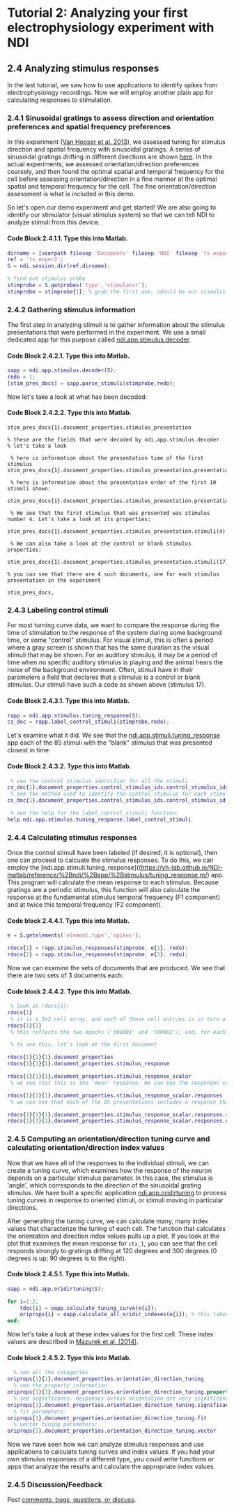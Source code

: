 # Tutorial 2: Analyzing your first electrophysiology experiment with NDI

## 2.4 Analyzing stimulus responses

In the last tutorial, we saw how to use applications to identify spikes from electrophysiology recordings. Now we will employ another plain app 
for calculating responses to stimulation.

### 2.4.1 Sinusoidal gratings to assess direction and orientation preferences and spatial frequency preferences

In this experiment ([Van Hooser et al. 2013](https://pubmed.ncbi.nlm.nih.gov/23843520/)), we assessed tuning for stimulus direction and 
spatial frequency with sinusoidal gratings. A series of sinusoidal gratings drifting in different directions are shown [here](https://photos.app.goo.gl/AsSpsd9cGK1MWygC8).  In the actual
experiments, we assessed orientation/direction preferences coarsely, and then found the optimal spatial and temporal frequency for the cell before
assessing orientation/direction in a fine manner at the optimal spatial and temporal frequency for the cell. The fine orientation/direction
assessment is what is included in this demo.

So let's open our demo experiment and get started! We are also going to identify our stimulator (visual stimulus system) so that we can tell NDI to
analyze stimuli from this device.

#### Code Block 2.4.1.1. Type this into Matlab.

```matlab
dirname = [userpath filesep 'Documents' filesep 'NDI' filesep 'ts_exper2']; % change this if you put the example somewhere else
ref = 'ts_exper2';
S = ndi.session.dir(ref,dirname);

% find out stimulus probe
stimprobe = S.getprobes('type','stimulator');
stimprobe = stimprobe{1}; % grab the first one, should be our stimulus monitor
```

### 2.4.2 Gathering stimulus information

The first step in analyzing stimuli is to gather information about the stimulus presentations that were performed in the experiment. We use a 
small dedicated app for this purpose called [ndi.app.stimulus.decoder](https://vh-lab.github.io/NDI-matlab/reference/%2Bndi/%2Bapp/%2Bstimulus/decoder.m/).

#### Code Block 2.4.2.1. Type this into Matlab.

```matlab
sapp = ndi.app.stimulus.decoder(S);
redo = 1;
[stim_pres_docs] = sapp.parse_stimuli(stimprobe,redo);
```

Now let's take a look at what has been decoded:

#### Code Block 2.4.2.2. Type this into Matlab.

```
stim_pres_docs{1}.document_properties.stimulus_presentation

% these are the fields that were decoded by ndi.app.stimulus.decoder
% let's take a look

 % here is information about the presentation time of the first stimulus
stim_pres_docs{1}.document_properties.stimulus_presentation.presentation_time(1)

 % here is information about the presentation order of the first 10 stimuli shown:

stim_pres_docs{1}.document_properties.stimulus_presentation.presentation_order(1:10)

 % We see that the first stimulus that was presented was stimulus number 4. Let's take a look at its properties:

stim_pres_docs{1}.document_properties.stimulus_presentation.stimuli(4).parameters

 % We can also take a look at the control or blank stimulus properties:

stim_pres_docs{1}.document_properties.stimulus_presentation.stimuli(17).parameters

% you can see that there are 4 such documents, one for each stimulus presentation in the experiment

stim_pres_docs,
```

### 2.4.3 Labeling control stimuli

For most turning curve data, we want to compare the response during the time of stimulation to the response of the system during some background time, or some "control" stimulus. For visual stimuli, this is often a period where a gray screen is shown that has the same duration as the visual stimuli that may be shown. For an auditory stimulus, it may be a period of time when no specific auditory stimulus is playing and the animal hears the noise of the background environment. Often, stimuli have in their parameters a field that declares that a stimulus is a control or blank stimulus. Our stimuli have such a code as shown above (stimulus 17).

#### Code Block 2.4.3.1. Type this into Matlab.

```matlab
rapp = ndi.app.stimulus.tuning_response(S);
cs_doc = rapp.label_control_stimuli(stimprobe,redo);
```

Let's examine what it did. We see that the [ndi.app.stimuli.tuning_response](https://vh-lab.github.io/NDI-matlab/reference/%2Bndi/%2Bapp/%2Bstimulus/tuning_response.m/) app each of the 85 stimuli with the "blank" stimulus that was presented closest in time:

#### Code Block 2.4.3.2. Type this into Matlab.

```matlab
 % see the control stimulus identifier for all the stimuli
cs_doc{1}.document_properties.control_stimulus_ids.control_stimulus_ids
 % see the method used to identify the control stimulus for each stimulus:
cs_doc{1}.document_properties.control_stimulus_ids.control_stimulus_id_method

 % see the help for the label_control_stimuli function:
help ndi.app.stimulus.tuning_response.label_control_stimuli
```

### 2.4.4 Calculating stimulus responses

Once the control stimuli have been labeled (if desired; it is optional), then one can proceed to calcuate the stimulus responses. To do this, we 
can employ the [ndi.app.stimuli.tuning_response]((https://vh-lab.github.io/NDI-matlab/reference/%2Bndi/%2Bapp/%2Bstimulus/tuning_response.m/) app. This program will calculate the mean response to each stimulus. Because gratings are a periodic stimulus, this function will also calculate the response at the fundamental stimulus temporal frequency (F1 component) and at twice this temporal frequency (F2 component).

#### Code block 2.4.4.1. Type this into Matlab.

```matlab
e = S.getelements('element.type','spikes');

rdocs{1} = rapp.stimulus_responses(stimprobe, e{1}, redo);
rdocs{2} = rapp.stimulus_responses(stimprobe, e{2}, redo);
```

Now we can examine the sets of documents that are produced. We see that there are two sets of 3 documents each:

#### Code block 2.4.4.2. Type this into Matlab.

```matlab
 % look at rdocs{1}:
rdocs{1}
 % it is a 1x2 cell array, and each of these cell entries is in turn a 1x3 cell array
rdocs{1}{1}
 % this reflects the two epochs ('t00001' and 't00002'), and, for each epoch, the analysis of the mean response, the F1 component, and the F2 component

 % to see this, let's look at the first document

rdocs{1}{1}{1}.document_properties
rdocs{1}{1}{1}.document_properties.stimulus_response

rdocs{1}{1}{1}.document_properties.stimulus_response_scalar
 % we see that this is the 'mean' response. We can see the responses contained within:

rdocs{1}{1}{1}.document_properties.stimulus_response_scalar.responses
 % we can see that each of the 85 presentations includes a response that can possibly have a real and imaginary component, as well as a control response

rdocs{1}{1}{1}.document_properties.stimulus_response_scalar.responses.response_real(1)
rdocs{1}{1}{1}.document_properties.stimulus_response_scalar.responses.control_response_real(1)

```

### 2.4.5 Computing an orientation/direction tuning curve and calculating orientation/direction index values

Now that we have all of the responses to the individual stimuli, we can create a tuning curve, which examines how the response of the neuron depends on a particular stimulus parameter. In this case, the stimulus is 'angle', which corresponds to the direction of the sinusoidal grating stimulus. We have built a specific application [ndi.app.oridirtuning](https://vh-lab.github.io/NDI-matlab/reference/%2Bndi/%2Bapp/oridirtuning.m/) to process tuning curves in response to oriented stimuli, or stimuli moving in particular directions. 

After generating the tuning curve, we can calculate many, many index values that characterize the tuning of each cell. The function that calculates the orientation and direction index values pulls up a plot. If you look at the plot that examines the mean response for `ctx_1`, you can see that the cell responds strongly to gratings drifting at 120 degrees and 300 degrees (0 degrees is up; 90 degrees is to the right).

#### Code block 2.4.5.1. Type this into Matlab.

```matlab
oapp = ndi.app.oridirtuning(S);

for i=1:2,
	tdoc{i} = oapp.calculate_tuning_curve(e{i});
	oriprops{i} = oapp.calculate_all_oridir_indexes(e{i}); % this takes a few minutes
end;
```

Now let's take a look at these index values for the first cell. These index values are described in [Mazurek et al. (2014)](https://pubmed.ncbi.nlm.nih.gov/25147504/).

#### Code block 2.4.5.2. Type this into Matlab.

```matlab
  % see all the categories
oriprops{1}{1}.document_properties.orientation_direction_tuning
  % see the property information
oriprops{1}{1}.document_properties.orientation_direction_tuning.properties
  % see significance. Responses across orientation are very significant:
oriprops{1}.document_properties.orientation_direction_tuning.significance
  % fit parameters:
oriprops{1}.document_properties.orientation_direction_tuning.fit
  % vector tuning parameters:
oriprops{1}.document_properties.orientation_direction_tuning.vector
```

Now we have seen how we can analyze stimulus responses and use applications to calculate tuning curves and index values. If you had your own stimulus responses of a different type, you could write functions or apps that analyze the results and calculate the appropriate index values.


### 2.4.5 Discussion/Feedback

Post [comments, bugs, questions, or discuss](https://github.com/VH-Lab/NDI-matlab/issues/179).

